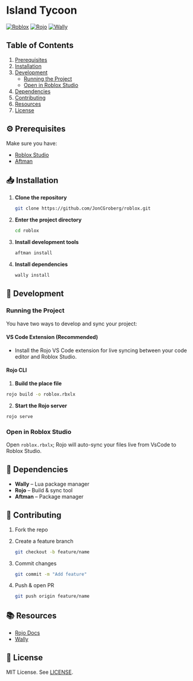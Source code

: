 # Island Tycoon

[![Roblox](https://img.shields.io/badge/Roblox-00A2FF?style=flat\&logo=roblox\&logoColor=white)](https://www.roblox.com)
[![Rojo](https://img.shields.io/badge/Rojo-7.5.1-blue)](https://github.com/rojo-rbx/rojo)
[![Wally](https://img.shields.io/badge/Wally-0.3.2-orange)](https://github.com/UpliftGames/wally)

## Table of Contents

1. [Prerequisites](#⚙️-prerequisites)
2. [Installation](#📥-installation)
3. [Development](#🚀-development)
   * [Running the Project](#running-the-project)
   * [Open in Roblox Studio](#open-in-roblox-studio)
4. [Dependencies](#dependencies)
5. [Contributing](#contributing)
6. [Resources](#resources)
7. [License](#license)


## ⚙️ Prerequisites

Make sure you have:

* [Roblox Studio](https://www.roblox.com/create)
* [Aftman](https://github.com/LPGhatguy/aftman)

## 📥 Installation

1. **Clone the repository**

   ```bash
   git clone https://github.com/JonCGroberg/roblox.git
   ```
2. **Enter the project directory**

   ```bash
   cd roblox
   ```
3. **Install development tools**

   ```bash
   aftman install
   ```
4. **Install dependencies**

   ```bash
   wally install
   ```

## 🚀 Development

### Running the Project

You have two ways to develop and sync your project:

#### VS Code Extension (Recommended)
   - Install the Rojo VS Code extension for live syncing between your code editor and Roblox Studio.

#### Rojo CLI

 1. **Build the place file**
  ```bash
  rojo build -o roblox.rbxlx
  ```
 2. **Start the Rojo server**

  ```bash
  rojo serve
  ```

### Open in Roblox Studio

Open `roblox.rbxlx`; Rojo will auto-sync your files live from VsCode to Roblox Studio.


## 🔗 Dependencies

* **Wally** – Lua package manager
* **Rojo** – Build & sync tool
* **Aftman** – Package manager

## 🤝 Contributing

1. Fork the repo
2. Create a feature branch

   ```bash
   git checkout -b feature/name
   ```
3. Commit changes

   ```bash
   git commit -m "Add feature"
   ```
4. Push & open PR

   ```bash
   git push origin feature/name
   ```

## 📚 Resources

* [Rojo Docs](https://rojo.space/docs)
* [Wally](https://github.com/UpliftGames/wally)

## 📝 License

MIT License. See [LICENSE](LICENSE).
